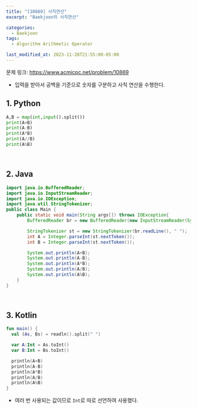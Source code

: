 ```yaml
---
title: "[10869] 사칙연산"
excerpt: "Baekjoon의 사칙연산"

categories:
  - Baekjoon
tags:
  - Algorithm Arithmetic Operator

last_modified_at: 2023-11-28T21:55:00-05:00
---
```


문제 링크: https://www.acmicpc.net/problem/10869

- 입력을 받아서 공백을 기준으로 숫자를 구분하고 사칙 연산을 수행한다.

## 1. Python

```python
A,B = map(int,input().split())
print(A+B)
print(A-B)
print(A*B)
print(A//B)
print(A%B)
```

<br>

## 2. Java

```java
import java.io.BufferedReader;
import java.io.InputStreamReader;
import java.io.IOException;
import java.util.StringTokenizer;
public class Main {
    public static void main(String args[]) throws IOException{
        BufferedReader br = new BufferedReader(new InputStreamReader(System.in));

        StringTokenizer st = new StringTokenizer(br.readLine(), " ");
        int A = Integer.parseInt(st.nextToken());
        int B = Integer.parseInt(st.nextToken());

        System.out.println(A+B);
        System.out.println(A-B);
        System.out.println(A*B);
        System.out.println(A/B);
        System.out.println(A%B);
    }
}
```

<br>

## 3. Kotlin

```kotlin
fun main() {
  val (As, Bs) = readln().split(" ")

  var A:Int = As.toInt()
  var B:Int = Bs.toInt()

  println(A+B)
  println(A-B)
  println(A*B)
  println(A/B)
  println(A%B)
}
```

- 여러 번 사용되는 값이므로 `Int`로 따로 선언하여 사용했다.
